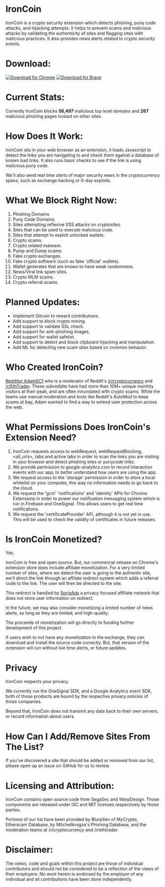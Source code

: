 # IronCoin
IronCoin is a crypto security extension which detects phishing, puny code attacks, and hijacking attempts. It helps to prevent scams and malicious attacks by validating the authenticity of sites and flagging sites with malicious practices. It also provides news alerts related to crypto security events.

# Download:
[![Download for Chrome](https://i.imgur.com/s4jieZv.png)](https://test.com)
[![Download for Brave](https://i.imgur.com/ccYajgx.jpg)](https://test.com)


# Current Stats:
Currently IronCoin blocks **56,497** malicious top level domains and **267** malicious phishing pages hosted on other sites.

# How Does It Work:
IronCoin sits in your web browser as an extension, it loads Javascript to detect the links you are navigating to and check them against a database of known bad links. It also runs basic checks to see if the link is using malicious puny code.

We'll also send real time alerts of major security news in the cryptocurrency space, such as exchange hacking or 0-day exploits.

# What We Block Right Now:

1. Phishing Domains
2. Puny Code Domains.
3. Sites attempting reflexive XSS attacks on cryptosites.
4. Sites that can be used to execute malicious code.
5. Sites that attempt to exploit unlocked wallets.
6. Crypto scams.
7. Crypto related malware.
8. Pump and Dump scams.
9. Fake crypto exchanges.
10. Fake crypto software (such as fake 'official' wallets).
11. Wallet generates that are known to have weak randomness.
12. News/Viral link spam sites.
13. Crypto MLM scams.
14. Crypto referral scams.

# Planned Updates:
* Implement Gitcoin to reward contributions.
* Add support to block crypto mining.
* Add support to validate SSL check.
* Add support for anti-phishing images.
* Add support for wallet safelist.
* Add support to detect and block clipboard hijacking and manipulation.
* Add ML for detecting new scam sites based on common behavior.

# Who Created IronCoin?
[Redditor AdamSC1](https://old.reddit.com/user/AdamSC1/) who is a moderator of Reddit's [/r/cryptocurrency](http://old.reddit.com/r/cryptocurrency) and [/r/EthTrader](http://old.reddit.com/r/ethtrader). These subreddits have had more than 10M+ unique monthly visitors at their peak, and are often innundated with crypto scams. While the teams use manual moderation and tools like Reddit's AutoMod to keep scams at bay, Adam wanted to find a way to extend user protection across the web.

# What Permissions Does IronCoin's Extension Need?

1. IronCoin requests access to webRequest, webRequestBlocking, <all_urls>, tabs and active tabs in order to scan the links you are visiting in your browser and detect phishing sites or punycode links.
2. We provide permission to google-analytics.com to record interaction events with our app, to better understand how users are using the app.
3. We request access to the 'storage' permission in order to store a local whitelist on your computer, this way no information needs to go back to the cloud.
4. We request the 'gcm' 'notifications' and 'identity' APIs for Chrome Extensions in order to power our notification messaging system which is run in Firebase and OneSignal. This allows users to get real time notifications.
5. We request the 'certificateProvider' API, although it is not yet in use. This will be used to check the validity of certificates in future releases.

# Is IronCoin Monetized?
Yes.

IronCoin is free and open source. But, our commercial release on Chrome's extension store does include affiliate monetization. For a very limited number of sites, where we detect the user is going to the authentic site, we'll direct the link through an affilate redirect system which adds a referral code to the link. The user will then be directed to the site.

This redirect is handled by [SprigAds](https://www.sprigads.com) a privacy focused affiliate network that does not store user information on redirect.

In the future, we may also consider monetizing a limited number of news alerts, so long as they are limited, and high-quality.

The proceeds of monetization will go directly to funding further development of this project.

If users wish to not have any monetization in the exchange, they can download and install the source code correctly. But, that version of the extension will run without live time alerts, or future updates.


# Privacy

IronCoin respects your privacy.

We currently run the OneSignal SDK, and a Google Analytics event SDK, both of those products are bound by the respective privacy policies of those companies.

Beyond that, IronCoin does not transmit any data back to their own servers, or record information about users.

# How Can I Add/Remove Sites From The List?

If you've discovered a site that should be added or removed from our list, please open up an issue on GitHub for us to review.

# Licensing and Attribution:

IronCoin contains open source code from SegaSec and WarpDesign. Those components are released under ISC and MIT licenses respectively by those parties.

Portions of our list have been provided by BlurpSec of MyCrypto, Etherscam Database, by Mitchellkrogza's Phishing Database, and the moderation teams at /r/cryptocurrency and /r/ethtrader.

# Disclaimer:

The views, code and goals within this project are those of individual contributors and should not be considered to be a reflection of the views of their employers. No work herein is endorsed by the employer of any individual and all contributions have been done independently.
